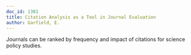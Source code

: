 ```yaml
---
doc_id: 1301
title: Citation Analysis as a Tool in Journal Evaluation
author: Garfield, E.
---
```


Journals can be ranked by frequency and impact
of citations for science policy studies.